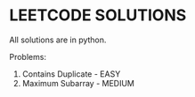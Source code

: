 # LEETCODE SOLUTIONS

 All solutions are in python.
 
 Problems:
 1. Contains Duplicate - EASY
 2. Maximum Subarray - MEDIUM
